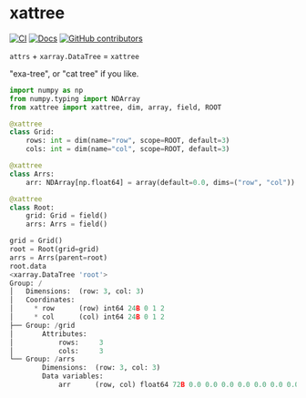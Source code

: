# xattree

[![CI](https://github.com/modflowpy/xattree/actions/workflows/ci.yml/badge.svg)](https://github.com/modflowpy/xattree/actions/workflows/ci.yml)
[![Docs](https://readthedocs.org/projects/xattree/badge/?version=latest)](https://xattree.readthedocs.io/en/latest/?badge=latest)
[![GitHub contributors](https://img.shields.io/github/contributors/modflowpy/xattree)](https://img.shields.io/github/contributors/modflowpy/xattree)

`attrs` + `xarray.DataTree` = `xattree`

"exa-tree", or "cat tree" if you like.

```python
import numpy as np
from numpy.typing import NDArray
from xattree import xattree, dim, array, field, ROOT 

@xattree
class Grid:
    rows: int = dim(name="row", scope=ROOT, default=3)
    cols: int = dim(name="col", scope=ROOT, default=3)

@xattree
class Arrs:
    arr: NDArray[np.float64] = array(default=0.0, dims=("row", "col"))

@xattree
class Root:
    grid: Grid = field()
    arrs: Arrs = field()

grid = Grid()
root = Root(grid=grid)
arrs = Arrs(parent=root)
root.data
<xarray.DataTree 'root'>
Group: /
│   Dimensions:  (row: 3, col: 3)
│   Coordinates:
│     * row      (row) int64 24B 0 1 2
│     * col      (col) int64 24B 0 1 2
├── Group: /grid
│       Attributes:
│           rows:     3
│           cols:     3
└── Group: /arrs
        Dimensions:  (row: 3, col: 3)
        Data variables:
            arr      (row, col) float64 72B 0.0 0.0 0.0 0.0 0.0 0.0 0.0 0.0 0.0
```